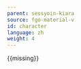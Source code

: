```yaml
---
parent: sessyoin-kiara
source: fgo-material-v
id: character
language: zh
weight: 4
---
```


{{missing}}
